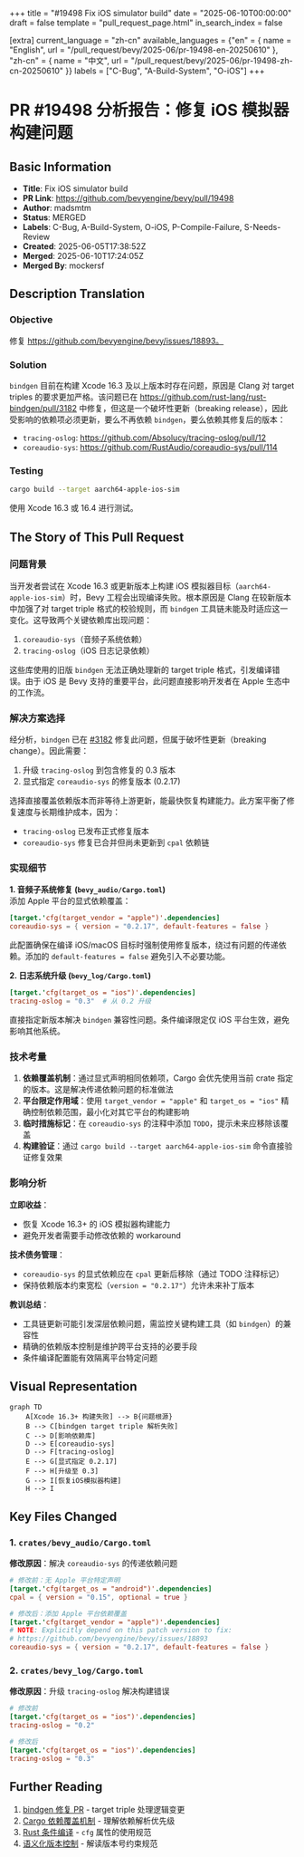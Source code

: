 +++
title = "#19498 Fix iOS simulator build"
date = "2025-06-10T00:00:00"
draft = false
template = "pull_request_page.html"
in_search_index = false

[extra]
current_language = "zh-cn"
available_languages = {"en" = { name = "English", url = "/pull_request/bevy/2025-06/pr-19498-en-20250610" }, "zh-cn" = { name = "中文", url = "/pull_request/bevy/2025-06/pr-19498-zh-cn-20250610" }}
labels = ["C-Bug", "A-Build-System", "O-iOS"]
+++

# PR #19498 分析报告：修复 iOS 模拟器构建问题

## Basic Information
- **Title**: Fix iOS simulator build
- **PR Link**: https://github.com/bevyengine/bevy/pull/19498
- **Author**: madsmtm
- **Status**: MERGED
- **Labels**: C-Bug, A-Build-System, O-iOS, P-Compile-Failure, S-Needs-Review
- **Created**: 2025-06-05T17:38:52Z
- **Merged**: 2025-06-10T17:24:05Z
- **Merged By**: mockersf

## Description Translation
### Objective
修复 https://github.com/bevyengine/bevy/issues/18893。

### Solution
`bindgen` 目前在构建 Xcode 16.3 及以上版本时存在问题，原因是 Clang 对 target triples 的要求更加严格。该问题已在 https://github.com/rust-lang/rust-bindgen/pull/3182 中修复，但这是一个破坏性更新（breaking release），因此受影响的依赖项必须更新，要么不再依赖 `bindgen`，要么依赖其修复后的版本：
- `tracing-oslog`: https://github.com/Absolucy/tracing-oslog/pull/12
- `coreaudio-sys`: https://github.com/RustAudio/coreaudio-sys/pull/114

### Testing
```sh
cargo build --target aarch64-apple-ios-sim
```

使用 Xcode 16.3 或 16.4 进行测试。

## The Story of This Pull Request

### 问题背景
当开发者尝试在 Xcode 16.3 或更新版本上构建 iOS 模拟器目标（`aarch64-apple-ios-sim`）时，Bevy 工程会出现编译失败。根本原因是 Clang 在较新版本中加强了对 target triple 格式的校验规则，而 `bindgen` 工具链未能及时适应这一变化。这导致两个关键依赖库出现问题：
1. `coreaudio-sys`（音频子系统依赖）
2. `tracing-oslog`（iOS 日志记录依赖）

这些库使用的旧版 `bindgen` 无法正确处理新的 target triple 格式，引发编译错误。由于 iOS 是 Bevy 支持的重要平台，此问题直接影响开发者在 Apple 生态中的工作流。

### 解决方案选择
经分析，`bindgen` 已在 [#3182](https://github.com/rust-lang/rust-bindgen/pull/3182) 修复此问题，但属于破坏性更新（breaking change）。因此需要：
1. 升级 `tracing-oslog` 到包含修复的 0.3 版本
2. 显式指定 `coreaudio-sys` 的修复版本 (0.2.17)
   
选择直接覆盖依赖版本而非等待上游更新，能最快恢复构建能力。此方案平衡了修复速度与长期维护成本，因为：
- `tracing-oslog` 已发布正式修复版本
- `coreaudio-sys` 修复已合并但尚未更新到 `cpal` 依赖链

### 实现细节
**1. 音频子系统修复 (`bevy_audio/Cargo.toml`)**  
添加 Apple 平台的显式依赖覆盖：
```toml
[target.'cfg(target_vendor = "apple")'.dependencies]
coreaudio-sys = { version = "0.2.17", default-features = false }
```
此配置确保在编译 iOS/macOS 目标时强制使用修复版本，绕过有问题的传递依赖。添加的 `default-features = false` 避免引入不必要功能。

**2. 日志系统升级 (`bevy_log/Cargo.toml`)**  
```toml
[target.'cfg(target_os = "ios")'.dependencies]
tracing-oslog = "0.3"  # 从 0.2 升级
```
直接指定新版本解决 `bindgen` 兼容性问题。条件编译限定仅 iOS 平台生效，避免影响其他系统。

### 技术考量
1. **依赖覆盖机制**：通过显式声明相同依赖项，Cargo 会优先使用当前 crate 指定的版本。这是解决传递依赖问题的标准做法
2. **平台限定作用域**：使用 `target_vendor = "apple"` 和 `target_os = "ios"` 精确控制依赖范围，最小化对其它平台的构建影响
3. **临时措施标记**：在 `coreaudio-sys` 的注释中添加 `TODO`，提示未来应移除该覆盖
4. **构建验证**：通过 `cargo build --target aarch64-apple-ios-sim` 命令直接验证修复效果

### 影响分析
**立即收益**：
- 恢复 Xcode 16.3+ 的 iOS 模拟器构建能力
- 避免开发者需要手动修改依赖的 workaround

**技术债务管理**：
- `coreaudio-sys` 的显式依赖应在 `cpal` 更新后移除（通过 TODO 注释标记）
- 保持依赖版本约束宽松（`version = "0.2.17"`）允许未来补丁版本

**教训总结**：
- 工具链更新可能引发深层依赖问题，需监控关键构建工具（如 `bindgen`）的兼容性
- 精确的依赖版本控制是维护跨平台支持的必要手段
- 条件编译配置能有效隔离平台特定问题

## Visual Representation
```mermaid
graph TD
    A[Xcode 16.3+ 构建失败] --> B{问题根源}
    B --> C[bindgen target triple 解析失败]
    C --> D[影响依赖库]
    D --> E[coreaudio-sys]
    D --> F[tracing-oslog]
    E --> G[显式指定 0.2.17]
    F --> H[升级至 0.3]
    G --> I[恢复iOS模拟器构建]
    H --> I
```

## Key Files Changed

### 1. `crates/bevy_audio/Cargo.toml`
**修改原因**：解决 `coreaudio-sys` 的传递依赖问题

```toml
# 修改前：无 Apple 平台特定声明
[target.'cfg(target_os = "android")'.dependencies]
cpal = { version = "0.15", optional = true }

# 修改后：添加 Apple 平台依赖覆盖
[target.'cfg(target_vendor = "apple")'.dependencies]
# NOTE: Explicitly depend on this patch version to fix:
# https://github.com/bevyengine/bevy/issues/18893
coreaudio-sys = { version = "0.2.17", default-features = false }
```

### 2. `crates/bevy_log/Cargo.toml`
**修改原因**：升级 `tracing-oslog` 解决构建错误

```toml
# 修改前
[target.'cfg(target_os = "ios")'.dependencies]
tracing-oslog = "0.2"

# 修改后
[target.'cfg(target_os = "ios")'.dependencies]
tracing-oslog = "0.3"
```

## Further Reading
1. [bindgen 修复 PR](https://github.com/rust-lang/rust-bindgen/pull/3182) - target triple 处理逻辑变更
2. [Cargo 依赖覆盖机制](https://doc.rust-lang.org/cargo/reference/overriding-dependencies.html) - 理解依赖解析优先级
3. [Rust 条件编译](https://doc.rust-lang.org/reference/conditional-compilation.html) - `cfg` 属性的使用规范
4. [语义化版本控制](https://semver.org/) - 解读版本号约束规范
